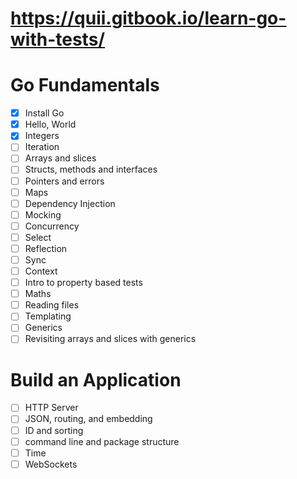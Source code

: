 # https://quii.gitbook.io/learn-go-with-tests/

# Go Fundamentals

- [x] Install Go
- [x] Hello, World
- [x] Integers
- [ ] Iteration
- [ ] Arrays and slices
- [ ] Structs, methods and interfaces
- [ ] Pointers and errors
- [ ] Maps
- [ ] Dependency Injection
- [ ] Mocking
- [ ] Concurrency
- [ ] Select
- [ ] Reflection
- [ ] Sync
- [ ] Context
- [ ] Intro to property based tests
- [ ] Maths
- [ ] Reading files
- [ ] Templating
- [ ] Generics
- [ ] Revisiting arrays and slices with generics

# Build an Application

- [ ] HTTP Server
- [ ] JSON, routing, and embedding
- [ ] ID and sorting
- [ ] command line and package structure
- [ ] Time
- [ ] WebSockets
